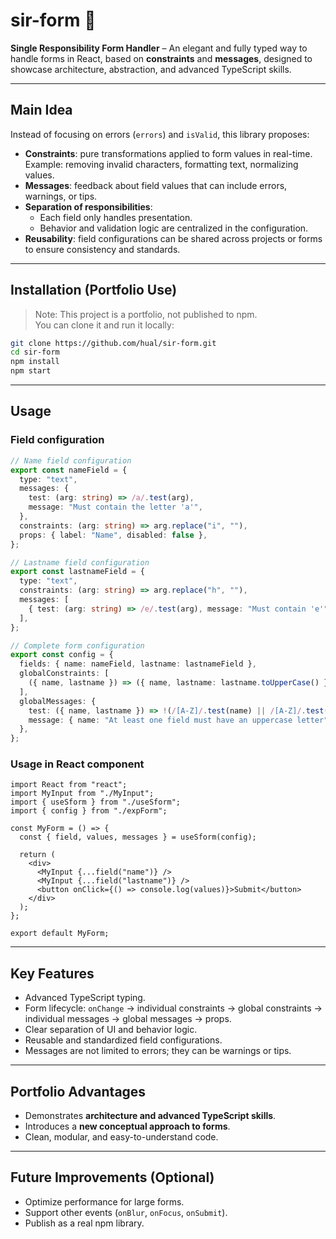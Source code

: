 # sir-form 📝

**Single Responsibility Form Handler** – An elegant and fully typed way to handle forms in React, based on **constraints** and **messages**, designed to showcase architecture, abstraction, and advanced TypeScript skills.

---

## Main Idea

Instead of focusing on errors (`errors`) and `isValid`, this library proposes:

- **Constraints**: pure transformations applied to form values in real-time.  
  Example: removing invalid characters, formatting text, normalizing values.  
- **Messages**: feedback about field values that can include errors, warnings, or tips.  
- **Separation of responsibilities**:  
  - Each field only handles presentation.  
  - Behavior and validation logic are centralized in the configuration.  
- **Reusability**: field configurations can be shared across projects or forms to ensure consistency and standards.

---

## Installation (Portfolio Use)

> Note: This project is a portfolio, not published to npm.  
> You can clone it and run it locally:

```bash
git clone https://github.com/hual/sir-form.git
cd sir-form
npm install
npm start
```

---

## Usage

### Field configuration

```ts
// Name field configuration
export const nameField = {
  type: "text",
  messages: {
    test: (arg: string) => /a/.test(arg),
    message: "Must contain the letter 'a'",
  },
  constraints: (arg: string) => arg.replace("i", ""),
  props: { label: "Name", disabled: false },
};

// Lastname field configuration
export const lastnameField = {
  type: "text",
  constraints: (arg: string) => arg.replace("h", ""),
  messages: [
    { test: (arg: string) => /e/.test(arg), message: "Must contain 'e'" }
  ],
};

// Complete form configuration
export const config = {
  fields: { name: nameField, lastname: lastnameField },
  globalConstraints: [
    ({ name, lastname }) => ({ name, lastname: lastname.toUpperCase() })
  ],
  globalMessages: {
    test: ({ name, lastname }) => !(/[A-Z]/.test(name) || /[A-Z]/.test(lastname)),
    message: { name: "At least one field must have an uppercase letter" }
  },
};
```

### Usage in React component

```tsx
import React from "react";
import MyInput from "./MyInput";
import { useSform } from "./useSform";
import { config } from "./expForm";

const MyForm = () => {
  const { field, values, messages } = useSform(config);

  return (
    <div>
      <MyInput {...field("name")} />
      <MyInput {...field("lastname")} />
      <button onClick={() => console.log(values)}>Submit</button>
    </div>
  );
};

export default MyForm;
```

---

## Key Features

- Advanced TypeScript typing.  
- Form lifecycle: `onChange` → individual constraints → global constraints → individual messages → global messages → props.  
- Clear separation of UI and behavior logic.  
- Reusable and standardized field configurations.  
- Messages are not limited to errors; they can be warnings or tips.  

---

## Portfolio Advantages

- Demonstrates **architecture and advanced TypeScript skills**.  
- Introduces a **new conceptual approach to forms**.  
- Clean, modular, and easy-to-understand code.

---

## Future Improvements (Optional)

- Optimize performance for large forms.  
- Support other events (`onBlur`, `onFocus`, `onSubmit`).  
- Publish as a real npm library.
